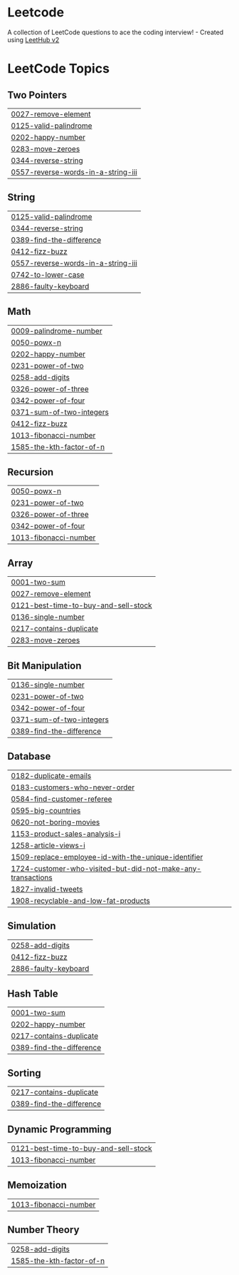 # Leetcode
A collection of LeetCode questions to ace the coding interview! - Created using [LeetHub v2](https://github.com/arunbhardwaj/LeetHub-2.0)

<!---LeetCode Topics Start-->
# LeetCode Topics
## Two Pointers
|  |
| ------- |
| [0027-remove-element](https://github.com/vigneshvijayan103/Leetcode/tree/master/0027-remove-element) |
| [0125-valid-palindrome](https://github.com/vigneshvijayan103/Leetcode/tree/master/0125-valid-palindrome) |
| [0202-happy-number](https://github.com/vigneshvijayan103/Leetcode/tree/master/0202-happy-number) |
| [0283-move-zeroes](https://github.com/vigneshvijayan103/Leetcode/tree/master/0283-move-zeroes) |
| [0344-reverse-string](https://github.com/vigneshvijayan103/Leetcode/tree/master/0344-reverse-string) |
| [0557-reverse-words-in-a-string-iii](https://github.com/vigneshvijayan103/Leetcode/tree/master/0557-reverse-words-in-a-string-iii) |
## String
|  |
| ------- |
| [0125-valid-palindrome](https://github.com/vigneshvijayan103/Leetcode/tree/master/0125-valid-palindrome) |
| [0344-reverse-string](https://github.com/vigneshvijayan103/Leetcode/tree/master/0344-reverse-string) |
| [0389-find-the-difference](https://github.com/vigneshvijayan103/Leetcode/tree/master/0389-find-the-difference) |
| [0412-fizz-buzz](https://github.com/vigneshvijayan103/Leetcode/tree/master/0412-fizz-buzz) |
| [0557-reverse-words-in-a-string-iii](https://github.com/vigneshvijayan103/Leetcode/tree/master/0557-reverse-words-in-a-string-iii) |
| [0742-to-lower-case](https://github.com/vigneshvijayan103/Leetcode/tree/master/0742-to-lower-case) |
| [2886-faulty-keyboard](https://github.com/vigneshvijayan103/Leetcode/tree/master/2886-faulty-keyboard) |
## Math
|  |
| ------- |
| [0009-palindrome-number](https://github.com/vigneshvijayan103/Leetcode/tree/master/0009-palindrome-number) |
| [0050-powx-n](https://github.com/vigneshvijayan103/Leetcode/tree/master/0050-powx-n) |
| [0202-happy-number](https://github.com/vigneshvijayan103/Leetcode/tree/master/0202-happy-number) |
| [0231-power-of-two](https://github.com/vigneshvijayan103/Leetcode/tree/master/0231-power-of-two) |
| [0258-add-digits](https://github.com/vigneshvijayan103/Leetcode/tree/master/0258-add-digits) |
| [0326-power-of-three](https://github.com/vigneshvijayan103/Leetcode/tree/master/0326-power-of-three) |
| [0342-power-of-four](https://github.com/vigneshvijayan103/Leetcode/tree/master/0342-power-of-four) |
| [0371-sum-of-two-integers](https://github.com/vigneshvijayan103/Leetcode/tree/master/0371-sum-of-two-integers) |
| [0412-fizz-buzz](https://github.com/vigneshvijayan103/Leetcode/tree/master/0412-fizz-buzz) |
| [1013-fibonacci-number](https://github.com/vigneshvijayan103/Leetcode/tree/master/1013-fibonacci-number) |
| [1585-the-kth-factor-of-n](https://github.com/vigneshvijayan103/Leetcode/tree/master/1585-the-kth-factor-of-n) |
## Recursion
|  |
| ------- |
| [0050-powx-n](https://github.com/vigneshvijayan103/Leetcode/tree/master/0050-powx-n) |
| [0231-power-of-two](https://github.com/vigneshvijayan103/Leetcode/tree/master/0231-power-of-two) |
| [0326-power-of-three](https://github.com/vigneshvijayan103/Leetcode/tree/master/0326-power-of-three) |
| [0342-power-of-four](https://github.com/vigneshvijayan103/Leetcode/tree/master/0342-power-of-four) |
| [1013-fibonacci-number](https://github.com/vigneshvijayan103/Leetcode/tree/master/1013-fibonacci-number) |
## Array
|  |
| ------- |
| [0001-two-sum](https://github.com/vigneshvijayan103/Leetcode/tree/master/0001-two-sum) |
| [0027-remove-element](https://github.com/vigneshvijayan103/Leetcode/tree/master/0027-remove-element) |
| [0121-best-time-to-buy-and-sell-stock](https://github.com/vigneshvijayan103/Leetcode/tree/master/0121-best-time-to-buy-and-sell-stock) |
| [0136-single-number](https://github.com/vigneshvijayan103/Leetcode/tree/master/0136-single-number) |
| [0217-contains-duplicate](https://github.com/vigneshvijayan103/Leetcode/tree/master/0217-contains-duplicate) |
| [0283-move-zeroes](https://github.com/vigneshvijayan103/Leetcode/tree/master/0283-move-zeroes) |
## Bit Manipulation
|  |
| ------- |
| [0136-single-number](https://github.com/vigneshvijayan103/Leetcode/tree/master/0136-single-number) |
| [0231-power-of-two](https://github.com/vigneshvijayan103/Leetcode/tree/master/0231-power-of-two) |
| [0342-power-of-four](https://github.com/vigneshvijayan103/Leetcode/tree/master/0342-power-of-four) |
| [0371-sum-of-two-integers](https://github.com/vigneshvijayan103/Leetcode/tree/master/0371-sum-of-two-integers) |
| [0389-find-the-difference](https://github.com/vigneshvijayan103/Leetcode/tree/master/0389-find-the-difference) |
## Database
|  |
| ------- |
| [0182-duplicate-emails](https://github.com/vigneshvijayan103/Leetcode/tree/master/0182-duplicate-emails) |
| [0183-customers-who-never-order](https://github.com/vigneshvijayan103/Leetcode/tree/master/0183-customers-who-never-order) |
| [0584-find-customer-referee](https://github.com/vigneshvijayan103/Leetcode/tree/master/0584-find-customer-referee) |
| [0595-big-countries](https://github.com/vigneshvijayan103/Leetcode/tree/master/0595-big-countries) |
| [0620-not-boring-movies](https://github.com/vigneshvijayan103/Leetcode/tree/master/0620-not-boring-movies) |
| [1153-product-sales-analysis-i](https://github.com/vigneshvijayan103/Leetcode/tree/master/1153-product-sales-analysis-i) |
| [1258-article-views-i](https://github.com/vigneshvijayan103/Leetcode/tree/master/1258-article-views-i) |
| [1509-replace-employee-id-with-the-unique-identifier](https://github.com/vigneshvijayan103/Leetcode/tree/master/1509-replace-employee-id-with-the-unique-identifier) |
| [1724-customer-who-visited-but-did-not-make-any-transactions](https://github.com/vigneshvijayan103/Leetcode/tree/master/1724-customer-who-visited-but-did-not-make-any-transactions) |
| [1827-invalid-tweets](https://github.com/vigneshvijayan103/Leetcode/tree/master/1827-invalid-tweets) |
| [1908-recyclable-and-low-fat-products](https://github.com/vigneshvijayan103/Leetcode/tree/master/1908-recyclable-and-low-fat-products) |
## Simulation
|  |
| ------- |
| [0258-add-digits](https://github.com/vigneshvijayan103/Leetcode/tree/master/0258-add-digits) |
| [0412-fizz-buzz](https://github.com/vigneshvijayan103/Leetcode/tree/master/0412-fizz-buzz) |
| [2886-faulty-keyboard](https://github.com/vigneshvijayan103/Leetcode/tree/master/2886-faulty-keyboard) |
## Hash Table
|  |
| ------- |
| [0001-two-sum](https://github.com/vigneshvijayan103/Leetcode/tree/master/0001-two-sum) |
| [0202-happy-number](https://github.com/vigneshvijayan103/Leetcode/tree/master/0202-happy-number) |
| [0217-contains-duplicate](https://github.com/vigneshvijayan103/Leetcode/tree/master/0217-contains-duplicate) |
| [0389-find-the-difference](https://github.com/vigneshvijayan103/Leetcode/tree/master/0389-find-the-difference) |
## Sorting
|  |
| ------- |
| [0217-contains-duplicate](https://github.com/vigneshvijayan103/Leetcode/tree/master/0217-contains-duplicate) |
| [0389-find-the-difference](https://github.com/vigneshvijayan103/Leetcode/tree/master/0389-find-the-difference) |
## Dynamic Programming
|  |
| ------- |
| [0121-best-time-to-buy-and-sell-stock](https://github.com/vigneshvijayan103/Leetcode/tree/master/0121-best-time-to-buy-and-sell-stock) |
| [1013-fibonacci-number](https://github.com/vigneshvijayan103/Leetcode/tree/master/1013-fibonacci-number) |
## Memoization
|  |
| ------- |
| [1013-fibonacci-number](https://github.com/vigneshvijayan103/Leetcode/tree/master/1013-fibonacci-number) |
## Number Theory
|  |
| ------- |
| [0258-add-digits](https://github.com/vigneshvijayan103/Leetcode/tree/master/0258-add-digits) |
| [1585-the-kth-factor-of-n](https://github.com/vigneshvijayan103/Leetcode/tree/master/1585-the-kth-factor-of-n) |
<!---LeetCode Topics End-->